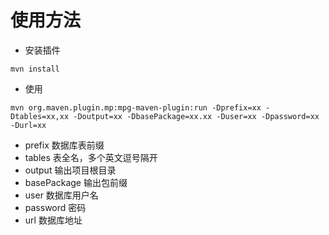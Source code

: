 # 使用方法
- 安装插件
```shell
mvn install
```
- 使用
```shell
mvn org.maven.plugin.mp:mpg-maven-plugin:run -Dprefix=xx -Dtables=xx,xx -Doutput=xx -DbasePackage=xx.xx -Duser=xx -Dpassword=xx -Durl=xx
```
- prefix 数据库表前缀
- tables 表全名，多个英文逗号隔开
- output 输出项目根目录
- basePackage 输出包前缀
- user 数据库用户名
- password 密码
- url 数据库地址

